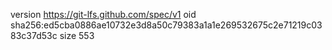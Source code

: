 version https://git-lfs.github.com/spec/v1
oid sha256:ed5cba0886ae10732e3d8a50c79383a1a1e269532675c2e71219c0383c37d53c
size 553
